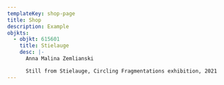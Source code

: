 ```yaml
---
templateKey: shop-page
title: Shop
description: Example
objkts:
  - objkt: 615601
    title: Stielauge
    desc: |-
      Anna Malina Zemlianski

      Still from Stielauge, Circling Fragmentations exhibition, 2021
---
```

